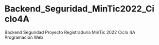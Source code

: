 # Backend_Seguridad_MinTic2022_Ciclo4A
Backend Seguridad Proyecto Registraduría MinTic 2022 Ciclo 4A Programación Web
